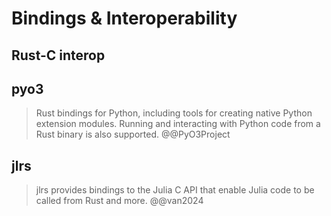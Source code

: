 # Bindings & Interoperability

## Rust-C interop

## pyo3
> Rust bindings for Python, including tools for creating native Python extension modules. Running
> and interacting with Python code from a Rust binary is also supported.
> @@PyO3Project

## jlrs
> jlrs provides bindings to the Julia C API that enable Julia code to be called from Rust and more.
> @@van2024
